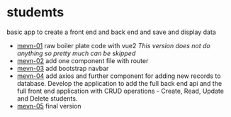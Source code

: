 # studemts

basic app to create a front end and back end and save and display data

- [mevn-01](students/mevn-01) raw boiler plate code with vue2 *This version does not do anything so pretty much can be skipped*
- [mevn-02](students/mevn-02-vue3-template) add one component file with router
- [mevn-03](students/mevn-03) add bootstrap navbar
- [mevn-04](students/mevn-04) add axios and further component for adding new records to database.  Develop the application to add the full back end api and the full front end application with CRUD operations - Create, Read, Update and Delete students.
- [mevn-05](students/mevn-05) final version